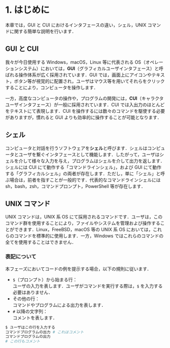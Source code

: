 # 1. はじめに

本章では，GUI と CUI におけるインタフェースの違い，シェル，UNIX コマンドに関する簡単な説明を行います．

## GUI と CUI

我々が今日使用する Windows，macOS，Linux 等に代表される OS（オペレーションシステム）においては，**GUI**（グラフィカルユーザインタフェース）と呼ばれる操作体系が広く採用されています．GUI では，画面上にアイコンやテキスト，ボタン等が視覚的に配置され，ユーザはマウス等を用いてそれらをクリックすることにより，コンピュータを操作します．

一方，高度なコンピュータの操作や，プログラムの開発には，**CUI**（キャラクタユーザインタフェース）が一般に採用されています．CUI では入出力のほとんどをテキストにて表現します．CUI を操作するには数々のコマンドを駆使する必要がありますが，慣れると GUI よりも効率的に操作することが可能となります．

## シェル

コンピュータと対話を行うソフトウェアを**シェル**と呼びます．シェルはコンピュータとユーザを繋ぐインタフェースとして機能します．したがって，ユーザはシェルを介して様々な入力を与え，プログラムはシェルを介して出力を返します．シェルには CUI にて動作する「コマンドラインシェル」，および GUI にて動作する「グラフィカルシェル」の両者が存在します．ただし，単に「シェル」と呼ぶ場合は，前者を指すことが一般的です．代表的なコマンドラインシェルには sh，bash，zsh，コマンドプロンプト，PowerShell 等が存在します．

## UNIX コマンド

UNIX コマンドは，UNIX 系 OS にて採用されるコマンドです．ユーザは，このコマンド群を使用することにより，ファイルやシステムを管理および操作することができます．Linux，FreeBSD，macOS 等の UNIX 系 OS においては，これらのコマンドを標準的に使用します．一方，Windows ではこれらのコマンドの全てを使用することはできません．

### 表記について

本フェーズにおいてコードの例を提示する場合，以下の規則に従います．
- `$`（プロンプト）から始まる行：<br/>ユーザの入力を表します．ユーザがコマンドを実行する際は，`$` を入力する必要はありません．
- その他の行：<br/>コマンドやプログラムによる出力を表します．
- `#` 以降の文字列：<br/>コメントを表します．

```bash
$ ユーザはこの行を入力する
コマンドプログラムの出力 # これはコメント
コマンドプログラムの出力
# この行もコメント
```
